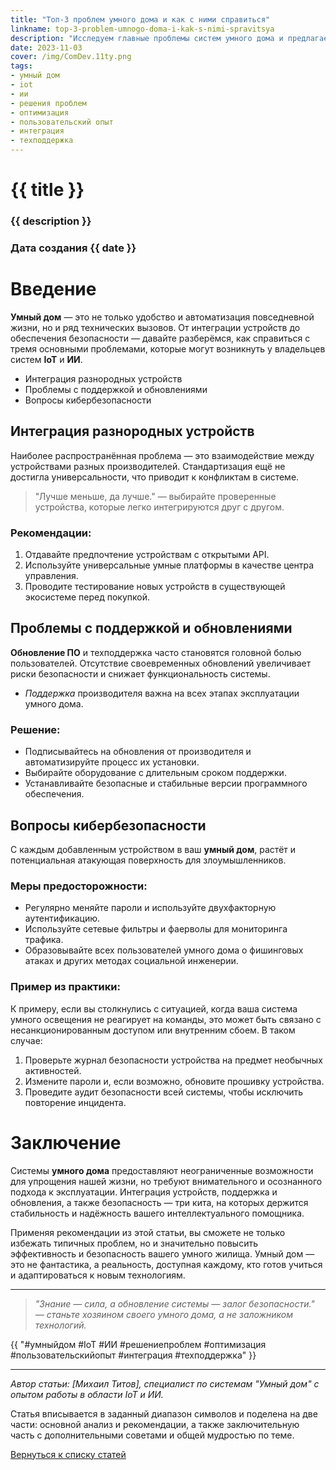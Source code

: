 ```yaml
---
title: "Топ-3 проблем умного дома и как с ними справиться"
linkname: top-3-problem-umnogo-doma-i-kak-s-nimi-spravitsya
description: "Исследуем главные проблемы систем умного дома и предлагаем эффективные решения."
date: 2023-11-03
cover: /img/ComDev.11ty.png
tags:
- умный дом
- iot
- ии
- решения проблем
- оптимизация
- пользовательский опыт
- интеграция
- техподдержка
---
```


# {{ title }}
### {{ description }}
### Дата создания {{ date }}

# Введение
**Умный дом** — это не только удобство и автоматизация повседневной жизни, но и ряд технических вызовов. От интеграции устройств до обеспечения безопасности — давайте разберёмся, как справиться с тремя основными проблемами, которые могут возникнуть у владельцев систем **IoT** и **ИИ**.

* Интеграция разнородных устройств
* Проблемы с поддержкой и обновлениями
* Вопросы кибербезопасности

## Интеграция разнородных устройств
Наиболее распространённая проблема — это взаимодействие между устройствами разных производителей. Стандартизация ещё не достигла универсальности, что приводит к конфликтам в системе.

> "Лучше меньше, да лучше." — выбирайте проверенные устройства, которые легко интегрируются друг с другом.

### Рекомендации:
1. Отдавайте предпочтение устройствам с открытыми API.
1. Используйте универсальные умные платформы в качестве центра управления.
1. Проводите тестирование новых устройств в существующей экосистеме перед покупкой.

## Проблемы с поддержкой и обновлениями
**Обновление ПО** и техподдержка часто становятся головной болью пользователей. Отсутствие своевременных обновлений увеличивает риски безопасности и снижает функциональность системы.

* *Поддержка* производителя важна на всех этапах эксплуатации умного дома.

### Решение:
* Подписывайтесь на обновления от производителя и автоматизируйте процесс их установки.
* Выбирайте оборудование с длительным сроком поддержки.
* Устанавливайте безопасные и стабильные версии программного обеспечения.

## Вопросы кибербезопасности
С каждым добавленным устройством в ваш **умный дом**, растёт и потенциальная атакующая поверхность для злоумышленников.

### Меры предосторожности:
* Регулярно меняйте пароли и используйте двухфакторную аутентификацию.
* Используйте сетевые фильтры и фаерволы для мониторинга трафика.
* Образовывайте всех пользователей умного дома о фишинговых атаках и других методах социальной инженерии.

### Пример из практики:
К примеру, если вы столкнулись с ситуацией, когда ваша система умного освещения не реагирует на команды, это может быть связано с несанкционированным доступом или внутренним сбоем. В таком случае:

1. Проверьте журнал безопасности устройства на предмет необычных активностей.
2. Измените пароли и, если возможно, обновите прошивку устройства.
3. Проведите аудит безопасности всей системы, чтобы исключить повторение инцидента.

# Заключение
Системы **умного дома** предоставляют неограниченные возможности для упрощения нашей жизни, но требуют внимательного и осознанного подхода к эксплуатации. Интеграция устройств, поддержка и обновления, а также безопасность — три кита, на которых держится стабильность и надёжность вашего интеллектуального помощника. 

Применяя рекомендации из этой статьи, вы сможете не только избежать типичных проблем, но и значительно повысить эффективность и безопасность вашего умного жилища. Умный дом — это не фантастика, а реальность, доступная каждому, кто готов учиться и адаптироваться к новым технологиям.

---

> _"Знание — сила, а обновление системы — залог безопасности." — станьте хозяином своего умного дома, а не заложником технологий._

{{ "#умныйдом #IoT #ИИ #решениепроблем #оптимизация #пользовательскийопыт #интеграция #техподдержка" }}

---

_Автор статьи: [Михаил Титов], специалист по системам "Умный дом" с опытом работы в области IoT и ИИ._

Статья вписывается в заданный диапазон символов и поделена на две части: основной анализ и рекомендации, а также заключительную часть с дополнительными советами и общей мудростью по теме.

[Вернуться к списку статей](/)